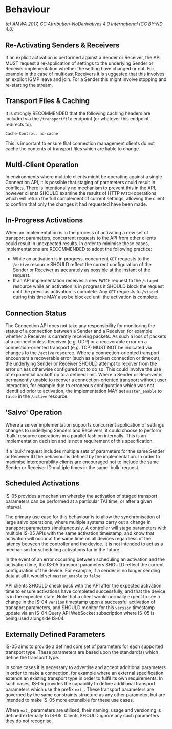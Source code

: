 # Behaviour

_(c) AMWA 2017, CC Attribution-NoDerivatives 4.0 International (CC BY-ND 4.0)_

## Re-Activating Senders & Receivers

If an explicit activation is performed against a Sender or Receiver, the API MUST request a re-application of settings to the underlying Sender or Receiver implementation whether the setting have changed or not. For example in the case of multicast Receivers it is suggested that this involves an explicit IGMP leave and join. For a Sender this might involve stopping and re-starting the stream.

## Transport Files & Caching

It is strongly RECOMMENDED that the following caching headers are included via the `/transportfile` endpoint (or whatever this endpoint redirects to).

```http
Cache-Control: no-cache
```

This is important to ensure that connection management clients do not cache the contents of transport files which are liable to change.

## Multi-Client Operation

In environments where multiple clients might be operating against a single Connection API, it is possible that staging of parameters could result in conflicts. There is intentionally no mechanism to prevent this in the API, however clients SHOULD examine the results of HTTP `PATCH` operations which will return the full complement of current settings, allowing the client to confirm that only the changes it had requested have been made.

## In-Progress Activations

When an implementation is in the process of activating a new set of transport parameters, concurrent requests to the API from other clients could result in unexpected results. In order to minimise these cases, implementations are RECOMMENDED to adopt the following practice:

- While an activation is in progress, concurrent `GET` requests to the `/active` resource SHOULD reflect the current configuration of the Sender or Receiver as accurately as possible at the instant of the request.
- If an API implementation receives a new `PATCH` request to the `/staged` resource while an activation is in progress it SHOULD block the request until the previous activation is complete. Any `GET` requests to `/staged` during this time MAY also be blocked until the activation is complete.

## Connection Status

The Connection API does not take any responsibility for monitoring the status of a connection between a Sender and a Receiver, for example whether a Receiver is currently receiving packets. As such a loss of packets at a connectionless Receiver (e.g. UDP) or a recoverable error on a connection-oriented transport (e.g. TCP) MUST NOT be indicated via changes to the `/active` resource. Where a connection-oriented transport encounters a recoverable error (such as a broken connection or timeout), the underlying Sender or Receiver SHOULD attempt to recover from the error unless otherwise configured not to do so. This could involve the use of exponential backoff up to a defined limit. Where a Sender or Receiver is permanently unable to recover a connection-oriented transport without user interaction, for example due to erroneous configuration which was not identified prior to activation, the implementation MAY set `master_enable` to `false` in the `/active` resource.

## 'Salvo' Operation

Where a server implementation supports concurrent application of settings changes to underlying Senders and Receivers, it could choose to perform 'bulk' resource operations in a parallel fashion internally. This is an implementation decision and is not a requirement of this specification.

If a 'bulk' request includes multiple sets of parameters for the same Sender or Receiver ID the behaviour is defined by the implementation. In order to maximise interoperability clients are encouraged not to include the same Sender or Receiver ID multiple times in the same 'bulk' request.

## Scheduled Activations

IS-05 provides a mechanism whereby the activation of staged transport parameters can be performed at a particular TAI time, or after a given interval.

The primary use case for this behaviour is to allow the synchronisation of large salvo operations, where multiple systems carry out a change in transport parameters simultaneously. A controller will stage parameters with multiple IS-05 APIs with the same activation timestamp, and know that activation will occur at the same time on all devices regardless of the latency between the controller and the device. It is not intended to act as a mechanism for scheduling activations far in the future.

In the event of an error occurring between scheduling an activation and the activation time, the IS-05 transport parameters SHOULD reflect the current configuration of the device. For example, if a sender is no longer sending data at all it would set `master_enable` to `false`.

API clients SHOULD check back with the API after the expected activation time to ensure activations have completed successfully, and that the device is in the expected state. Note that a client would normally expect to see a change in the IS-04 `version` timestamp upon a successful activation of transport parameters, and SHOULD monitor for this `version` timestamp update via an IS-04 Query API WebSocket subscription where IS-05 is being used alongside IS-04.

## Externally Defined Parameters

IS-05 aims to provide a defined core set of parameters for each supported transport type. These parameters are based upon the standard(s) which define the transport type.

In some cases it is necessary to advertise and accept additional parameters in order to make a connection, for example where an external specification extends an existing transport type in order to fulfil its own requirements. In such cases, IS-05 provides the capability to define additional transport parameters which use the prefix `ext_`. These transport parameters are governed by the same constraints structure as any other parameter, but are intended to make IS-05 more extensible for these use cases.

Where `ext_` parameters are utilised, their naming, usage and versioning is defined externally to IS-05. Clients SHOULD ignore any such parameters they do not recognise.
